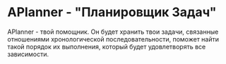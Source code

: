 # АPlanner - "Планировщик Задач"

АPlanner - твой помощник. Он будет хранить твои задачи, связанные отношениями хронологической последовательности, поможет найти такой порядок их выполнения, который будет удовлетворять все зависимости.
